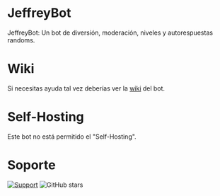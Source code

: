 # JeffreyBot
JeffreyBot: Un bot de diversión, moderación, niveles y autorespuestas randoms.

# Wiki
Si necesitas ayuda tal vez deberías ver la <a href="https://github.com/JeffreyRandom/JeffreyBot/wiki">wiki</a> del bot.

# Self-Hosting
Este bot no está permitido el "Self-Hosting".

# Soporte
[![Support](https://discordapp.com/api/guilds/447797737216278528/widget.png?style=shield)](https://discord.gg/ComingSoonSupport)
![GitHub stars](https://img.shields.io/github/stars/JeffreyRandom/JeffreyBot.svg?style=social&label=Stars&style=flat)
